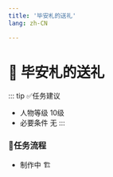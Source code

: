 ```yaml
---
title: '毕安札的送礼'
lang: zh-CN

---
```


# 📜 毕安札的送礼

<Valine />

::: tip ✅任务建议
- 人物等级	10级
- 必要条件  无
:::

### 📝任务流程

- 制作中 🏗️